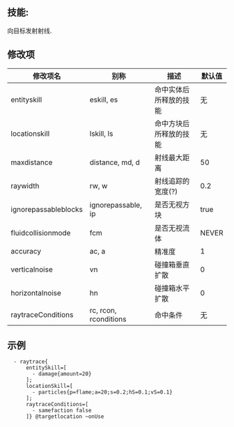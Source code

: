 技能: 
--------------------------

向目标发射射线.

修改项
----------

| 修改项名 | 别称    | 描述                                                                                                    | 默认值 |
|---------------------|------------------------|-------------------------------------------------------|------|
| entityskill         | eskill, es             | 命中实体后所释放的技能                   | 无   |
| locationskill       | lskill, ls             | 命中方块后所释放的技能                   | 无   |
| maxdistance         | distance, md, d        | 射线最大距离                                 | 50   |
| raywidth | rw, w     | 射线追踪的宽度(?) | 0.2                                                   |      |
| ignorepassableblocks| ignorepassable, ip     | 是否无视方块              | true |
| fluidcollisionmode  | fcm                    | 是否无视流体  | NEVER|
| accuracy            | ac, a                  | 精准度                              |1     |
| verticalnoise       | vn                     | 碰撞箱垂直扩散                            | 0    |
| horizontalnoise     | hn                     | 碰撞箱水平扩散                          | 0    |
| raytraceConditions  | rc, rcon, rconditions  | 命中条件 | 无 |

示例
--------
```
  - raytrace{
      entitySkill=[
        - damage{amount=20}
      ];
      locationSkill=[
        - particles{p=flame;a=20;s=0.2;hS=0.1;vS=0.1}
      ];
      raytraceConditions=[
        - samefaction false
      ]} @targetlocation ~onUse
```